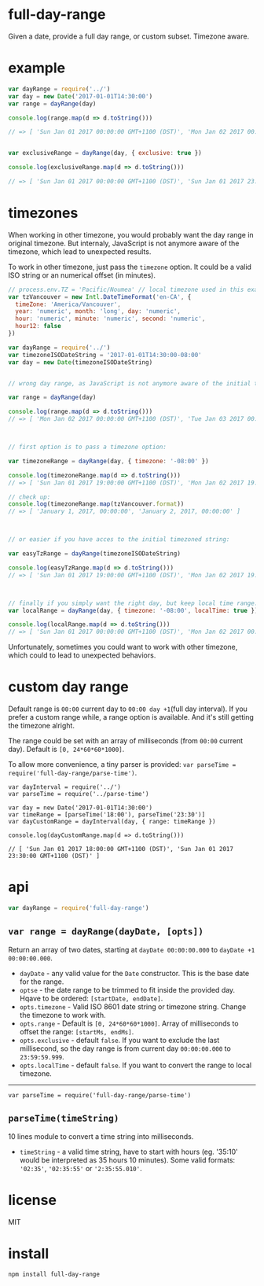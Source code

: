 # full-day-range

Given a date, provide a full day range, or custom subset. Timezone aware.

# example

``` js
var dayRange = require('../')
var day = new Date('2017-01-01T14:30:00')
var range = dayRange(day)

console.log(range.map(d => d.toString()))

// => [ 'Sun Jan 01 2017 00:00:00 GMT+1100 (DST)', 'Mon Jan 02 2017 00:00:00 GMT+1100 (DST)' ]


var exclusiveRange = dayRange(day, { exclusive: true })

console.log(exclusiveRange.map(d => d.toString()))

// => [ 'Sun Jan 01 2017 00:00:00 GMT+1100 (DST)', 'Sun Jan 01 2017 23:59:59 GMT+1100 (DST)' ]
```


# timezones

When working in other timezone, you would probably want the day range in original timezone. But internaly, JavaScript is not anymore aware of the timezone, which lead to unexpected results.

To work in other timezone, just pass the `timezone` option. It could be a valid ISO string or an numerical offset (in minutes).


``` js
// process.env.TZ = 'Pacific/Noumea' // local timezone used in this example
var tzVancouver = new Intl.DateTimeFormat('en-CA', {
  timeZone: 'America/Vancouver', 
  year: 'numeric', month: 'long', day: 'numeric',
  hour: 'numeric', minute: 'numeric', second: 'numeric',
  hour12: false
})

var dayRange = require('../')
var timezoneISODateString = '2017-01-01T14:30:00-08:00'
var day = new Date(timezoneISODateString)


// wrong day range, as JavaScript is not anymore aware of the initial timezone:

var range = dayRange(day)

console.log(range.map(d => d.toString())) 
// => [ 'Mon Jan 02 2017 00:00:00 GMT+1100 (DST)', 'Tue Jan 03 2017 00:00:00 GMT+1100 (DST)' ]



// first option is to pass a timezone option:

var timezoneRange = dayRange(day, { timezone: '-08:00' })

console.log(timezoneRange.map(d => d.toString()))
// => [ 'Sun Jan 01 2017 19:00:00 GMT+1100 (DST)', 'Mon Jan 02 2017 19:00:00 GMT+1100 (DST)' ]

// check up:
console.log(timezoneRange.map(tzVancouver.format))
// => [ 'January 1, 2017, 00:00:00', 'January 2, 2017, 00:00:00' ]



// or easier if you have acces to the initial timezoned string:

var easyTzRange = dayRange(timezoneISODateString) 

console.log(easyTzRange.map(d => d.toString()))
// => [ 'Sun Jan 01 2017 19:00:00 GMT+1100 (DST)', 'Mon Jan 02 2017 19:00:00 GMT+1100 (DST)' ]



// finally if you simply want the right day, but keep local time range:
var localRange = dayRange(day, { timezone: '-08:00', localTime: true })

console.log(localRange.map(d => d.toString()))
// => [ 'Sun Jan 01 2017 00:00:00 GMT+1100 (DST)', 'Mon Jan 02 2017 00:00:00 GMT+1100 (DST)' ]
```

Unfortunately, sometimes you could want to work with other timezone, which could to lead to unexpected behaviors.


# custom day range

Default range is `00:00` current day to `00:00 day +1`(full day interval). If you prefer a custom range while, a range option is available. And it's still getting the timezone alright.

The range could be set with an array of milliseconds (from `00:00` current day). Default is `[0, 24*60*60*1000]`.

To allow more convenience, a tiny parser is provided: `var parseTime = require('full-day-range/parse-time')`.

```
var dayInterval = require('../')
var parseTime = require('../parse-time')

var day = new Date('2017-01-01T14:30:00')
var timeRange = [parseTime('18:00'), parseTime('23:30')]
var dayCustomRange = dayInterval(day, { range: timeRange })

console.log(dayCustomRange.map(d => d.toString()))

// [ 'Sun Jan 01 2017 18:00:00 GMT+1100 (DST)', 'Sun Jan 01 2017 23:30:00 GMT+1100 (DST)' ]
```



# api

```js
var dayRange = require('full-day-range')
```

## `var range = dayRange(dayDate, [opts])`

Return an array of two dates, starting at `dayDate 00:00:00.000` to `dayDate +1 00:00:00.000`.

* `dayDate` - any valid value for the `Date` constructor. This is the base date for the range.
* `optse` - the date range to be trimmed to fit inside the provided day. Hqave to be ordered: `[startDate, endDate]`.
* `opts.timezone` - Valid ISO 8601 date string or timezone string. Change the timezone to work with. 
* `opts.range` - Default is `[0, 24*60*60*1000]`. Array of milliseconds to offset the range: `[startMs, endMs]`.
* `opts.exclusive` - default `false`. If you want to exclude the last millisecond, so the day range is from current day `00:00:00.000` to `23:59:59.999`.
* `opts.localTime` - default `false`. If you want to convert the range to local timezone.

---

`var parseTime = require('full-day-range/parse-time')`

## `parseTime(timeString)`

10 lines module to convert a time string into milliseconds.

* `timeString` - a valid time string, have to start with hours (eg. '35:10' would be interpreted as 35 hours 10 minutes). Some valid formats: `'02:35'`, `'02:35:55'` or `'2:35:55.010'`.



# license

MIT


# install

```
npm install full-day-range
```
